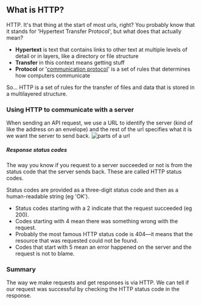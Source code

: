 ## What is HTTP?  

HTTP. It's that thing at the start of most urls, right? You probably know that it stands for 'Hypertext Transfer Protocol', but what does that actually mean?
- **Hypertext** is text that contains links to other text at multiple levels of detail or in layers, like a directory or file structure
- **Transfer** in this context means getting stuff
- **Protocol** or '[communication protocol](https://simple.wikipedia.org/wiki/Communication_protocol)' is a set of rules that determines how computers communicate

So... HTTP is a set of rules for the transfer of files and data that is stored in a multilayered structure.

### Using HTTP to communicate with a server
When sending an API request, we use a URL to identify the server (kind of like the address on an envelope) and the rest of the url specifies what it is we want the server to send back.
![parts of a url](https://natashastokesict.files.wordpress.com/2012/10/picture21.png)

##### Response status codes
The way you know if you request to a server succeeded or not is from the status code that the server sends back. These are called HTTP status codes.

Status codes are provided as a three-digit status code and then as a human-readable string (eg 'OK').

- Status codes starting with a 2 indicate that the request succeeded (eg 200).
- Codes starting with 4 mean there was something wrong with the request.
- Probably the most famous HTTP status code is 404—it means that the resource that was requested could not be found.
- Codes that start with 5 mean an error happened on the server and the request is not to blame.

### Summary
The way we make requests and get responses is via HTTP. We can tell if our request was successful by checking the HTTP status code in the response.
